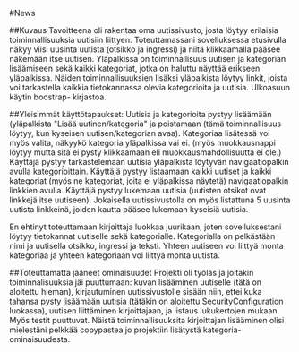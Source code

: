 #News

##Kuvaus
Tavoitteena oli rakentaa oma uutissivusto, josta löytyy erilaisia toiminnallisuuksia uutisiin liittyen.
Toteuttamassani sovelluksessa etusivulla näkyy viisi uusinta uutista (otsikko ja ingressi) 
ja niitä klikkaamalla pääsee näkemään itse uutisen. Yläpalkissa on toiminnallisuus uutisen ja kategorian 
lisäämiseen sekä kaikki kategoriat, jotka on haluttu näyttää erikseen yläpalkissa. 
Näiden toiminnallisuuksien lisäksi yläpalkista löytyy linkit, 
joista voi tarkastella kaikkia tietokannassa olevia kategorioita ja uutisia.
Ulkoasuun käytin boostrap- kirjastoa.

##Yleisimmät käyttötapaukset:
Uutisia ja kategorioita pystyy lisäämään (yläpalkista "Lisää uutinen/kategoria" ja poistamaan 
(tämä toiminnallisuus löytyy, kun kyseisen uutisen/kategorian avaa). 
Kategoriaa lisätessä voi myös valita, näkyykö kategoria yläpalkissa vai ei.
(myös muokkausnappi löytyy mutta sitä ei pysty klikkaamaan eli muokkausmahdollisuutta ei ole.)
Käyttäjä pystyy tarkastelemaan uutisia yläpalkista löytyvän navigaatiopalkin avulla kategorioittain.
Käyttäjä pystyy listaamaan kaikki uutiset ja kaikki kategoriat 
(myös ne kategoriat, joita ei yläpalkissa näytetä) navigaatiopalkin linkkien avulla.
Käyttäjä pystyy lukemaan uutisia (uutisten otsikot ovat linkkejä itse uutiseen). 
Jokaisella uutissivustolla on myös listattuna 5 uusinta uutista linkkeinä, 
joiden kautta pääsee lukemaan kyseisiä uutisia.

En ehtinyt toteuttamaan kirjoittaja luokkaa juurikaan, joten sovelluksestani löytyy tietokannat uutiselle sekä kategorialle. 
Kategorialla on pelkästään nimi ja uutisella otsikko, ingressi ja teksti. 
Yhteen uutiseen voi liittyä monta kategoriaa ja yhteen kategoriaan voi liittyä monta uutista.

##Toteuttamatta jääneet ominaisuudet
Projekti oli työläs ja joitakin toiminnalisuuksia jäi puuttumaan: 
kuvan lisääminen uutiselle (tätä on aloitettu hieman), 
kirjautuminen uutissivustolle sisään niin, ettei kuka tahansa pysty lisäämään uutisia (tätäkin on aloitettu SecurityConfiguration luokassa), 
uutisen liittäminen kirjoittajaan,
ja listaus lukukertojen mukaan. 
Myös testit puuttuvat. 
Näistä toiminnallisuuksita kirjoittajan lisääminen olisi mielestäni pelkkää copypastea jo projektiin lisätystä kategoria- ominaisuudesta.